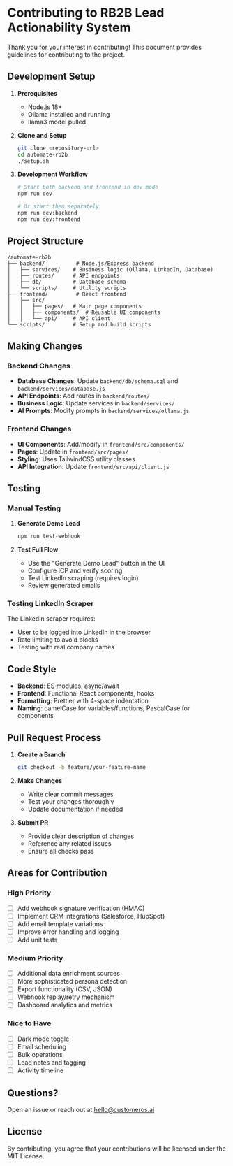 # Contributing to RB2B Lead Actionability System

Thank you for your interest in contributing! This document provides guidelines for contributing to the project.

## Development Setup

1. **Prerequisites**

    - Node.js 18+
    - Ollama installed and running
    - llama3 model pulled

2. **Clone and Setup**

    ```bash
    git clone <repository-url>
    cd automate-rb2b
    ./setup.sh
    ```

3. **Development Workflow**

    ```bash
    # Start both backend and frontend in dev mode
    npm run dev

    # Or start them separately
    npm run dev:backend
    npm run dev:frontend
    ```

## Project Structure

```
/automate-rb2b
├── backend/          # Node.js/Express backend
│   ├── services/    # Business logic (Ollama, LinkedIn, Database)
│   ├── routes/      # API endpoints
│   ├── db/          # Database schema
│   └── scripts/     # Utility scripts
├── frontend/         # React frontend
│   ├── src/
│   │   ├── pages/   # Main page components
│   │   ├── components/  # Reusable UI components
│   │   └── api/     # API client
└── scripts/         # Setup and build scripts
```

## Making Changes

### Backend Changes

-   **Database Changes**: Update `backend/db/schema.sql` and `backend/services/database.js`
-   **API Endpoints**: Add routes in `backend/routes/`
-   **Business Logic**: Update services in `backend/services/`
-   **AI Prompts**: Modify prompts in `backend/services/ollama.js`

### Frontend Changes

-   **UI Components**: Add/modify in `frontend/src/components/`
-   **Pages**: Update in `frontend/src/pages/`
-   **Styling**: Uses TailwindCSS utility classes
-   **API Integration**: Update `frontend/src/api/client.js`

## Testing

### Manual Testing

1. **Generate Demo Lead**

    ```bash
    npm run test-webhook
    ```

2. **Test Full Flow**
    - Use the "Generate Demo Lead" button in the UI
    - Configure ICP and verify scoring
    - Test LinkedIn scraping (requires login)
    - Review generated emails

### Testing LinkedIn Scraper

The LinkedIn scraper requires:

-   User to be logged into LinkedIn in the browser
-   Rate limiting to avoid blocks
-   Testing with real company names

## Code Style

-   **Backend**: ES modules, async/await
-   **Frontend**: Functional React components, hooks
-   **Formatting**: Prettier with 4-space indentation
-   **Naming**: camelCase for variables/functions, PascalCase for components

## Pull Request Process

1. **Create a Branch**

    ```bash
    git checkout -b feature/your-feature-name
    ```

2. **Make Changes**

    - Write clear commit messages
    - Test your changes thoroughly
    - Update documentation if needed

3. **Submit PR**
    - Provide clear description of changes
    - Reference any related issues
    - Ensure all checks pass

## Areas for Contribution

### High Priority

-   [ ] Add webhook signature verification (HMAC)
-   [ ] Implement CRM integrations (Salesforce, HubSpot)
-   [ ] Add email template variations
-   [ ] Improve error handling and logging
-   [ ] Add unit tests

### Medium Priority

-   [ ] Additional data enrichment sources
-   [ ] More sophisticated persona detection
-   [ ] Export functionality (CSV, JSON)
-   [ ] Webhook replay/retry mechanism
-   [ ] Dashboard analytics and metrics

### Nice to Have

-   [ ] Dark mode toggle
-   [ ] Email scheduling
-   [ ] Bulk operations
-   [ ] Lead notes and tagging
-   [ ] Activity timeline

## Questions?

Open an issue or reach out at hello@customeros.ai

## License

By contributing, you agree that your contributions will be licensed under the MIT License.
